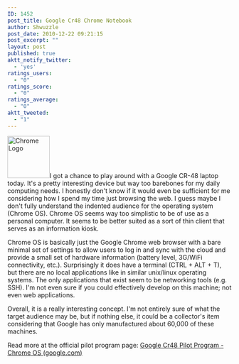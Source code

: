 ```yaml
---
ID: 1452
post_title: Google Cr48 Chrome Notebook
author: Shwuzzle
post_date: 2010-12-22 09:21:15
post_excerpt: ""
layout: post
published: true
aktt_notify_twitter:
  - 'yes'
ratings_users:
  - "0"
ratings_score:
  - "0"
ratings_average:
  - "0"
aktt_tweeted:
  - "1"
---
```

<a href="http://shwuzzle.com/wp-content/uploads/2010/12/images.jpg"><img class="alignleft size-full wp-image-1454" title="Chrome Logo" src="http://shwuzzle.com/wp-content/uploads/2010/12/images.jpg" alt="Chrome Logo" width="95" height="95" /></a>I got a chance to play around with a Google CR-48 laptop today. It's a pretty interesting device but way too barebones for my daily computing needs. I honestly don't know if it would even be sufficient for me considering how I spend my time just browsing the web. I guess maybe I don't fully understand the indented audience for the operating system (Chrome OS). Chrome OS seems way too simplistic to be of use as a personal computer. It seems to be better suited as a sort of thin client that serves as an information kiosk.

Chrome OS is basically just the Google Chrome web browser with a bare minimal set of settings to allow users to log in and sync with the cloud and provide a small set of hardware information (battery level, 3G/WiFi connectivity, etc.). Surprisingly it does have a terminal (CTRL + ALT + T), but there are no local applications like in similar unix/linux operating systems. The only applications that exist seem to be networking tools (e.g. SSH). I'm not even sure if you could effectively develop on this machine; not even web applications.

Overall, it is a really interesting concept. I'm not entirely sure of what the target audience may be, but if nothing else, it could be a collector's item considering that Google has only manufactured about 60,000 of these machines.

Read more at the official pilot program page: <a href="http://www.google.com/chromeos/pilot-program-cr48.html">Google Cr48 Pilot Program - Chrome OS (google.com)</a>
